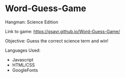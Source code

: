 # Word-Guess-Game
Hangman: Science Edition

Link to game: https://gsavr.github.io/Word-Guess-Game/

Objective: Guess the correct science term and win!

Languages Used:
- Javascript 
- HTML/CSS 
- GoogleFonts


